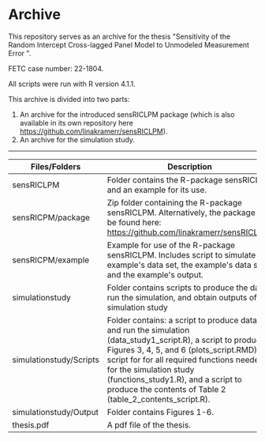 
# Archive 
This repository serves as an archive for the thesis "Sensitivity of the Random Intercept Cross-lagged Panel Model to Unmodeled Measurement Error ". 

FETC case number: 22-1804.

All scripts were run with R version 4.1.1.

This archive is divided into two parts: 

1. An archive for the introduced sensRICLPM package (which is also available in its own repository here https://github.com/linakramerr/sensRICLPM).
2. An archive for the simulation study.


---

| Files/Folders          | Description   |
| -----------------      | ------------- |
|sensRICLPM              |Folder contains the R-package sensRICLPM and an example for its use. |
|sensRICPM/package       |Zip folder containing the R-package sensRICLPM. Alternatively, the package can be found here: https://github.com/linakramerr/sensRICLPM.|
|sensRICPM/example       |Example for use of the R-package sensRICLPM. Includes script to simulate the example's data set, the example's data set, and the example's output. |
|simulationstudy         |Folder contains scripts to produce the data, run the simulation, and obtain outputs of the simulation study |
|simulationstudy/Scripts |Folder contains: a script to produce data and run the simulation (data_study1_script.R), a script to produce Figures 3, 4, 5, and 6 (plots_script.RMD), a script for for all required functions needed for the simulation study (functions_study1.R), and a script to produce the contents of Table 2 (table_2_contents_script.R). |
|simulationstudy/Output     |Folder contains Figures 1-6.|
|thesis.pdf     |A pdf file of the thesis.|



